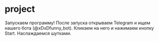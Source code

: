 # project
Запускаем программу!
После запуска открываем Telegram и ищем нашего бота (@xDxDfunny_bot).
Кликаем на него и нажимаем кнопку Start.
Наслаждаемся шутками.
